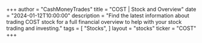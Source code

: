 +++
author = "CashMoneyTrades"
title = "COST | Stock and Overview"
date = "2024-01-12T10:00:00"
description = "Find the latest information about trading COST stock for a full financial overview to help with your stock trading and investing."
tags = [
   "Stocks",
]
layout = "stocks"
ticker = "COST"
+++
